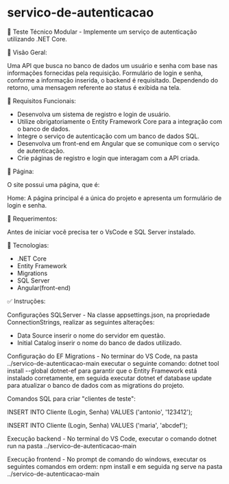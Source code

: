 # servico-de-autenticacao

📄 Teste Técnico Modular - Implemente um serviço de autenticação utilizando .NET Core.

🏁 Visão Geral:

Uma API que busca no banco de dados um usuário e senha com base nas informações fornecidas pela requisição.
Formulário de login e senha, conforme a informação inserida, o backend é requisitado. Dependendo do retorno, uma mensagem referente ao status é exibida na tela.

🏁 Requisitos Funcionais:

- Desenvolva um sistema de registro e login de usuário.
- Utilize obrigatoriamente o Entity Framework Core para a integração com o banco de dados.
- Integre o serviço de autenticação com um banco de dados SQL.
- Desenvolva um front-end em Angular que se comunique com o serviço de autenticação.
- Crie páginas de registro e login que interagam com a API criada.

📁 Página:

O site possui uma página, que é:

Home: A página principal é a única do projeto e apresenta um formulário de login e senha.

🎯 Requerimentos:

Antes de iniciar você precisa ter o VsCode e SQL Server instalado. 

🚀 Tecnologias:

- .NET Core 
- Entity Framework
- Migrations
- SQL Server
- Angular(front-end)


✅ Instruções:

Configurações SQLServer - Na classe appsettings.json, na propriedade ConnectionStrings, realizar as seguintes alterações:

- Data Source inserir o nome do servidor em questão.
- Initial Catalog inserir o nome do banco de dados utilizado.

Configuração do EF Migrations - No terminar do VS Code, na pasta ../servico-de-autenticacao-main executar o seguinte comando: dotnet tool install --global dotnet-ef para garantir que o Entity Framework está instalado corretamente, em seguida executar dotnet ef database update para atualizar o banco de dados com as migrations do projeto.

Comandos SQL para criar "clientes de teste":

INSERT INTO Cliente (Login, Senha)
VALUES ('antonio', '123412');

INSERT INTO Cliente (Login, Senha)
VALUES ('maria', 'abcdef');

Execução backend - No terminal do VS Code, executar o comando dotnet run na pasta ../servico-de-autenticacao-main 

Execução frontend - No prompt de comando do windows, executar os seguintes comandos em ordem: npm install e em seguida ng serve na pasta ../servico-de-autenticacao-main 





